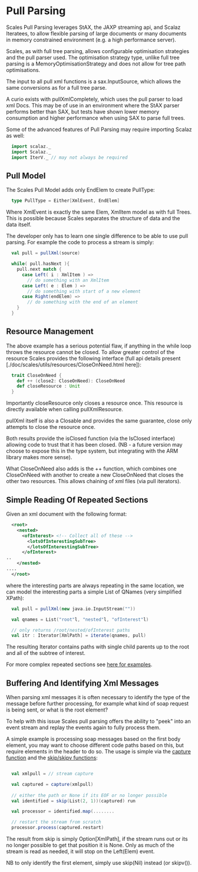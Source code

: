 # Pull Parsing

Scales Pull Parsing leverages StAX, the JAXP streaming api, and Scalaz Iteratees, to allow flexible parsing of large documents or many documents in memory constrained environment (e.g. a high performance server).

Scales, as with full tree parsing, allows configurable optimisation strategies and the pull parser used.  The optimisation strategy type, unlike full tree parsing is a MemoryOptimisationStrategy and does not allow for tree path optimisations.

The input to all pull xml functions is a sax.InputSource, which allows the same conversions as for a full tree parse.

A curio exists with pullXmlCompletely, which uses the pull parser to load xml Docs.  This may be of use in an environment where the StAX parser performs better than SAX, but tests have shown lower memory consumption and higher performance when using SAX to parse full trees.

Some of the advanced features of Pull Parsing may require importing Scalaz as well:

```scala
  import scalaz._
  import Scalaz._
  import IterV._ // may not always be required
```

## Pull Model

The Scales Pull Model adds only EndElem to create PullType:

```scala
  type PullType = Either[XmlEvent, EndElem]
```

Where XmlEvent is exactly the same Elem, XmlItem model as with full Trees.  This is possible because Scales separates the structure of data and the data itself.

The developer only has to learn one single difference to be able to use pull parsing.  For example the code to process a stream is simply:

```scala
  val pull = pullXml(source)

  while( pull.hasNext ){
    pull.next match {
      case Left( i : XmlItem ) => 
        // do something with an XmlItem
      case Left( e : Elem ) => 
        // do something with start of a new element
      case Right(endElem) => 
      	// do something with the end of an element
    }
  }
```

## Resource Management

The above example has a serious potential flaw, if anything in the while loop throws the resource cannot be closed.  To allow greater control of the resource Scales provides the following interface (full api details present [./doc/scales/utils/resources/CloseOnNeed.html here]):

```scala
  trait CloseOnNeed {
    def ++ (close2: CloseOnNeed): CloseOnNeed
    def closeResource : Unit
  }
```

Importantly closeResource only closes a resource once.  This resource is directly available when calling pullXmlResource.

pullXml itself is also a Closable and provides the same guarantee, close only attempts to close the resource once.

Both results provide the isClosed function (via the IsClosed interface) allowing code to trust that it has been closed. (NB - a future version may choose to expose this in the type system, but integrating with the ARM library makes more sense).

What CloseOnNeed also adds is the ++ function, which combines one CloseOnNeed with another to create a new CloseOnNeed that closes the other two resources.  This allows chaining of xml files (via pull iterators).

## Simple Reading Of Repeated Sections

Given an xml document with the following format:

```xml
  <root>
    <nested>
      <ofInterest> <!-- Collect all of these -->
        <lotsOfInterestingSubTree>
        </lotsOfInterestingSubTree>
      </ofInterest>
..
    </nested>
....
  </root>
```

where the interesting parts are always repeating in the same location, we can model the interesting parts a simple List of QNames (very simplified XPath):

```scala
  val pull = pullXml(new java.io.InputStream(""))

  val qnames = List("root"l, "nested"l, "ofInterest"l)

  // only returns /root/nested/ofInterest paths
  val itr : Iterator[XmlPath] = iterate(qnames, pull)
```

The resulting Iterator contains paths with single child parents up to the root and all of the subtree of interest.

For more complex repeated sections see [here for examples](RepeatedSections.md#examples).

## Buffering And Identifying Xml Messages

When parsing xml messages it is often necessary to identify the type of the message before further processing, for example what kind of soap request is being sent, or what is the root element?

To help with this issue Scales pull parsing offers the ability to "peek" into an event stream and replay the events again to fully process them.

A simple example is processing soap messages based on the first body element, you may want to choose different code paths based on this, but require elements in the header to do so.  The usage is simple via the  [capture function](../../site/scales-xml_{{site_scala_compat()}}/scaladocs/index.html#scales.utils.package@capture%5bA%5d(Iterator%5bA%5d):CapturedIterator%5bA%5d) and the [skip/skipv functions](../../site/scales-xml_{{site_scala_compat()}}/scaladocs/index.html#scales.xml.package@skip(⇒List%5bInt%5d):IterV%5bPullType,PeekMatch%5d):

```scala

  val xmlpull = // stream capture

  val captured = capture(xmlpull)
  
  // either the path or None if its EOF or no longer possible
  val identified = skip(List(2, 1))(captured) run

  val processor = identified.map(........

  // restart the stream from scratch
  processor.process(captured.restart)
```

The result from skip is simply <nowiki>Option[XmlPath]</nowiki>, if the stream runs out or its no longer possible to get that position it is None. Only as much of the stream is read as needed, it will stop on the Left(Elem) event.

NB to only identify the first element, simply use skip(Nil) instead (or skipv()).